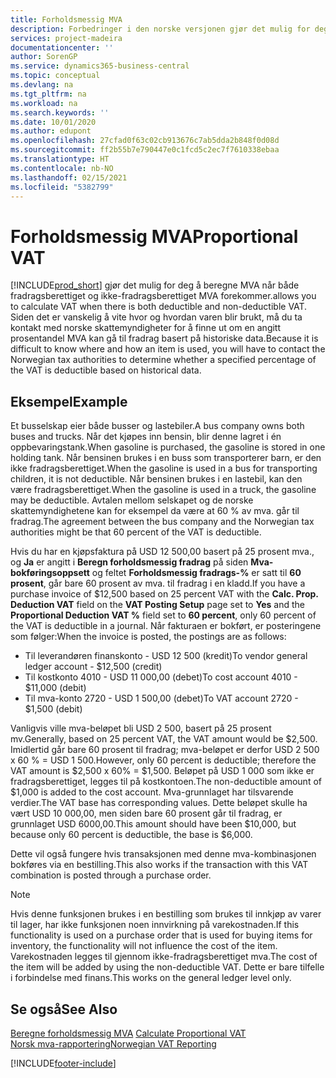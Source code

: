```yaml
---
title: Forholdsmessig MVA
description: Forbedringer i den norske versjonen gjør det mulig for deg å beregne MVA når både fradragsberettiget og ikke-fradragsberettiget MVA forekommer.
services: project-madeira
documentationcenter: ''
author: SorenGP
ms.service: dynamics365-business-central
ms.topic: conceptual
ms.devlang: na
ms.tgt_pltfrm: na
ms.workload: na
ms.search.keywords: ''
ms.date: 10/01/2020
ms.author: edupont
ms.openlocfilehash: 27cfad0f63c02cb913676c7ab5dda2b848f0d08d
ms.sourcegitcommit: ff2b55b7e790447e0c1fcd5c2ec7f7610338ebaa
ms.translationtype: HT
ms.contentlocale: nb-NO
ms.lasthandoff: 02/15/2021
ms.locfileid: "5382799"
---
```

# <a name="proportional-vat"></a><span data-ttu-id="c382a-103">Forholdsmessig MVA</span><span class="sxs-lookup"><span data-stu-id="c382a-103">Proportional VAT</span></span>
[!INCLUDE[prod_short](../../includes/prod_short.md)] <span data-ttu-id="c382a-104">gjør det mulig for deg å beregne MVA når både fradragsberettiget og ikke-fradragsberettiget MVA forekommer.</span><span class="sxs-lookup"><span data-stu-id="c382a-104">allows you to calculate VAT when there is both deductible and non-deductible VAT.</span></span> <span data-ttu-id="c382a-105">Siden det er vanskelig å vite hvor og hvordan varen blir brukt, må du ta kontakt med norske skattemyndigheter for å finne ut om en angitt prosentandel MVA kan gå til fradrag basert på historiske data.</span><span class="sxs-lookup"><span data-stu-id="c382a-105">Because it is difficult to know where and how an item is used, you will have to contact the Norwegian tax authorities to determine whether a specified percentage of the VAT is deductible based on historical data.</span></span>  

## <a name="example"></a><span data-ttu-id="c382a-106">Eksempel</span><span class="sxs-lookup"><span data-stu-id="c382a-106">Example</span></span>  
<span data-ttu-id="c382a-107">Et busselskap eier både busser og lastebiler.</span><span class="sxs-lookup"><span data-stu-id="c382a-107">A bus company owns both buses and trucks.</span></span> <span data-ttu-id="c382a-108">Når det kjøpes inn bensin, blir denne lagret i én oppbevaringstank.</span><span class="sxs-lookup"><span data-stu-id="c382a-108">When gasoline is purchased, the gasoline is stored in one holding tank.</span></span> <span data-ttu-id="c382a-109">Når bensinen brukes i en buss som transporterer barn, er den ikke fradragsberettiget.</span><span class="sxs-lookup"><span data-stu-id="c382a-109">When the gasoline is used in a bus for transporting children, it is not deductible.</span></span> <span data-ttu-id="c382a-110">Når bensinen brukes i en lastebil, kan den være fradragsberettiget.</span><span class="sxs-lookup"><span data-stu-id="c382a-110">When the gasoline is used in a truck, the gasoline may be deductible.</span></span> <span data-ttu-id="c382a-111">Avtalen mellom selskapet og de norske skattemyndighetene kan for eksempel da være at 60 % av mva. går til fradrag.</span><span class="sxs-lookup"><span data-stu-id="c382a-111">The agreement between the bus company and the Norwegian tax authorities might be that 60 percent of the VAT is deductible.</span></span>  

<span data-ttu-id="c382a-112">Hvis du har en kjøpsfaktura på USD 12 500,00 basert på 25 prosent mva., og **Ja** er angitt i **Beregn forholdsmessig fradrag** på siden **Mva-bokføringsoppsett** og feltet **Forholdsmessig fradrags-%** er satt til **60 prosent**, går bare 60 prosent av mva. til fradrag i en kladd.</span><span class="sxs-lookup"><span data-stu-id="c382a-112">If you have a purchase invoice of $12,500 based on 25 percent VAT with the **Calc. Prop. Deduction VAT** field on the **VAT Posting Setup** page set to **Yes** and the **Proportional Deduction VAT %** field set to **60 percent**, only 60 percent of the VAT is deductible in a journal.</span></span> <span data-ttu-id="c382a-113">Når fakturaen er bokført, er posteringene som følger:</span><span class="sxs-lookup"><span data-stu-id="c382a-113">When the invoice is posted, the postings are as follows:</span></span>  

- <span data-ttu-id="c382a-114">Til leverandøren finanskonto - USD 12 500 (kredit)</span><span class="sxs-lookup"><span data-stu-id="c382a-114">To vendor general ledger account - $12,500 (credit)</span></span>  
- <span data-ttu-id="c382a-115">Til kostkonto 4010 - USD 11 000,00 (debet)</span><span class="sxs-lookup"><span data-stu-id="c382a-115">To cost account 4010 - $11,000 (debit)</span></span>  
- <span data-ttu-id="c382a-116">Til mva-konto 2720 - USD 1 500,00 (debet)</span><span class="sxs-lookup"><span data-stu-id="c382a-116">To VAT account 2720 - $1,500 (debit)</span></span>  

<span data-ttu-id="c382a-117">Vanligvis ville mva-beløpet bli USD 2 500, basert på 25 prosent mv.</span><span class="sxs-lookup"><span data-stu-id="c382a-117">Generally, based on 25 percent VAT, the VAT amount would be $2,500.</span></span> <span data-ttu-id="c382a-118">Imidlertid går bare 60 prosent til fradrag; mva-beløpet er derfor USD 2 500 x 60 % = USD 1 500.</span><span class="sxs-lookup"><span data-stu-id="c382a-118">However, only 60 percent is deductible; therefore the VAT amount is $2,500 x 60% = $1,500.</span></span> <span data-ttu-id="c382a-119">Beløpet på USD 1 000 som ikke er fradragsberettiget, legges til på kostkontoen.</span><span class="sxs-lookup"><span data-stu-id="c382a-119">The non-deductible amount of $1,000 is added to the cost account.</span></span> <span data-ttu-id="c382a-120">Mva-grunnlaget har tilsvarende verdier.</span><span class="sxs-lookup"><span data-stu-id="c382a-120">The VAT base has corresponding values.</span></span> <span data-ttu-id="c382a-121">Dette beløpet skulle ha vært USD 10 000,00, men siden bare 60 prosent går til fradrag, er grunnlaget USD 6000,00.</span><span class="sxs-lookup"><span data-stu-id="c382a-121">This amount should have been $10,000, but because only 60 percent is deductible, the base is $6,000.</span></span>  

<span data-ttu-id="c382a-122">Dette vil også fungere hvis transaksjonen med denne mva-kombinasjonen bokføres via en bestilling.</span><span class="sxs-lookup"><span data-stu-id="c382a-122">This also works if the transaction with this VAT combination is posted through a purchase order.</span></span>  

> [!NOTE]  
>  <span data-ttu-id="c382a-123">Hvis denne funksjonen brukes i en bestilling som brukes til innkjøp av varer til lager, har ikke funksjonen noen innvirkning på varekostnaden.</span><span class="sxs-lookup"><span data-stu-id="c382a-123">If this functionality is used on a purchase order that is used for buying items for inventory, the functionality will not influence the cost of the item.</span></span> <span data-ttu-id="c382a-124">Varekostnaden legges til gjennom ikke-fradragsberettiget mva.</span><span class="sxs-lookup"><span data-stu-id="c382a-124">The cost of the item will be added by using the non-deductible VAT.</span></span> <span data-ttu-id="c382a-125">Dette er bare tilfelle i forbindelse med finans.</span><span class="sxs-lookup"><span data-stu-id="c382a-125">This works on the general ledger level only.</span></span>  

## <a name="see-also"></a><span data-ttu-id="c382a-126">Se også</span><span class="sxs-lookup"><span data-stu-id="c382a-126">See Also</span></span>  
 <span data-ttu-id="c382a-127">[Beregne forholdsmessig MVA](how-to-calculate-proportional-vat.md) </span><span class="sxs-lookup"><span data-stu-id="c382a-127">[Calculate Proportional VAT](how-to-calculate-proportional-vat.md) </span></span>  
 [<span data-ttu-id="c382a-128">Norsk mva-rapportering</span><span class="sxs-lookup"><span data-stu-id="c382a-128">Norwegian VAT Reporting</span></span>](norwegian-vat-reporting.md)


[!INCLUDE[footer-include](../../includes/footer-banner.md)]